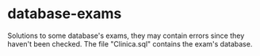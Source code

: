 # database-exams
Solutions to some database's exams, they may contain errors since they haven't been checked. The file "Clinica.sql" contains the exam's database.
